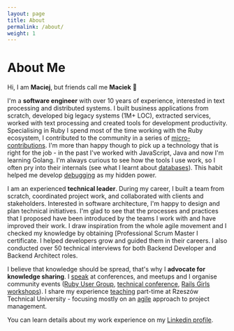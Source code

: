 ```yaml
---
layout: page
title: About
permalink: /about/
weight: 1
---
```


# **About Me**


Hi, I am **Maciej**, but friends call me **Maciek** :wave:

I'm a **software engineer** with over 10 years of experience, interested in text processing and distributed systems. I built business applications from scratch, developed big legacy systems (1M+ LOC), extracted services, worked with text processing and created tools for development productivity.
Specialising in Ruby I spend most of the time working with the Ruby ecosystem, I contributed to the community in a series of [micro-contributions](/open_source). I'm more than happy though to pick up a technology that is right for the job - in the past I've worked with JavaScript, Java and now I'm learning Golang. I'm always curious to see how the tools I use work, so I often pry into their internals (see what I learnt about [databases](/speaking/database_internals)). This habit helped me develop [debugging](/speaking/debug_like_scientists) as my hidden power.

I am an experienced **technical leader**. During my career, I built a team from scratch, coordinated project work, and collaborated with clients and stakeholders. Interested in software architecture, I'm happy to design and plan technical initiatives. I'm glad to see that the processes and practices that I proposed have been introduced by the teams I work with and have improved their work. I draw inspiration from the whole agile movement and I checked my knowledge by obtaining [Professional Scrum Master I certificate. I helped developers grow and guided them in their careers. I also conducted over 50 technical interviews for both Backend Developer and Backend Architect roles.

I believe that knowledge should be spread, that's why I **advocate for knowledge sharing**. I [speak](/speaking) at conferences, and meetups and I organise community events ([Ruby User Group](http://rrug.pl), [technical conference](https://craft-it.pl), [Rails Girls workshops](http://railsgirls.com/rzeszow)).
I share my experience [teaching](/teaching) part-time at Rzeszów Technical University - focusing mostly on an [agile](/writing#ReadingLists-Agile) approach to project management.

You can learn details about my work experience on my [Linkedin profile](https://www.linkedin.com/in/maciejrzasa/).
